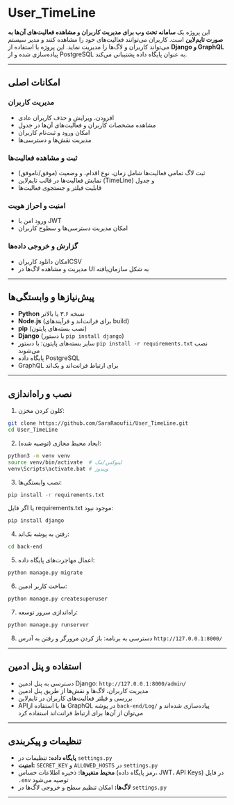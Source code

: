 # User\_TimeLine

این پروژه یک **سامانه تحت وب برای مدیریت کاربران و مشاهده فعالیت‌های آن‌ها به صورت تایم‌لاین** است. کاربران می‌توانند فعالیت‌های خود را مشاهده کنند و مدیر سیستم می‌تواند کاربران و لاگ‌ها را مدیریت نماید. این پروژه با استفاده از **Django و GraphQL** پیاده‌سازی شده و از PostgreSQL به عنوان پایگاه داده پشتیبانی می‌کند.

---

## امکانات اصلی

### مدیریت کاربران

* افزودن، ویرایش و حذف کاربران عادی
* مشاهده مشخصات کاربران و فعالیت‌های آن‌ها در جدول
* امکان ورود و ثبت‌نام کاربران
* مدیریت نقش‌ها و دسترسی‌ها

### ثبت و مشاهده فعالیت‌ها

* ثبت لاگ تمامی فعالیت‌ها شامل زمان، نوع اقدام، و وضعیت (موفق/ناموفق)
* نمایش فعالیت‌ها در قالب تایم‌لاین (TimeLine) و جدول
* قابلیت فیلتر و جستجوی فعالیت‌ها

### امنیت و احراز هویت

* ورود امن با JWT
* امکان مدیریت دسترسی‌ها و سطوح کاربران

### گزارش و خروجی داده‌ها

* امکان دانلود کاربرانCSV
* مدیریت و مشاهده لاگ‌ها در UI به شکل سازمان‌یافته

---

## پیش‌نیازها و وابستگی‌ها

* **Python** نسخه ۳.۶ یا بالاتر
* **Node.js** (برای فرانت‌اند و فرآیندهای build)
* **pip** (نصب بسته‌های پایتون)
* **Django** (با دستور `pip install django`)
* سایر بسته‌های پایتون: با دستور `pip install -r requirements.txt` نصب می‌شوند
* پایگاه داده PostgreSQL
* GraphQL برای ارتباط فرانت‌اند و بک‌اند

---

## نصب و راه‌اندازی

1. کلون کردن مخزن:

```bash
git clone https://github.com/SaraRaoufii/User_TimeLine.git
cd User_TimeLine
```

2. ایجاد محیط مجازی (توصیه شده):

```bash
python3 -m venv venv
source venv/bin/activate  # لینوکس/مک
venv\Scripts\activate.bat # ویندوز
```

3. نصب وابستگی‌ها:

```bash
pip install -r requirements.txt
```

یا اگر فایل requirements.txt موجود نبود:

```bash
pip install django
```



4. رفتن به پوشه بک‌اند:

```bash
cd back-end
```

5. اعمال مهاجرت‌های پایگاه داده:

```bash
python manage.py migrate
```

6. ساخت کاربر ادمین:

```bash
python manage.py createsuperuser
```

7. راه‌اندازی سرور توسعه:

```bash
python manage.py runserver
```

8. دسترسی به برنامه:
   باز کردن مرورگر و رفتن به آدرس `http://127.0.0.1:8000/`

---

## استفاده و پنل ادمین

* دسترسی به پنل ادمین Django: `http://127.0.0.1:8000/admin/`
* مدیریت کاربران، لاگ‌ها و نقش‌ها از طریق پنل ادمین
* بررسی و فیلتر فعالیت‌های کاربران در تایم‌لاین
* APIها با استفاده از GraphQL در پوشه `back-end/Log/` پیاده‌سازی شده‌اند و می‌توان از آن‌ها برای ارتباط فرانت‌اند استفاده کرد

---

## تنظیمات و پیکربندی

* **پایگاه داده:** تنظیمات در `settings.py`
* **امنیت:** `SECRET_KEY` و `ALLOWED_HOSTS` در `settings.py`
* **محیط متغیرها:** ذخیره اطلاعات حساس (رمز پایگاه داده، JWT، API Keys) در فایل `.env` توصیه می‌شود
* **لاگ‌ها:** امکان تنظیم سطح و خروجی لاگ‌ها در `settings.py`

---
